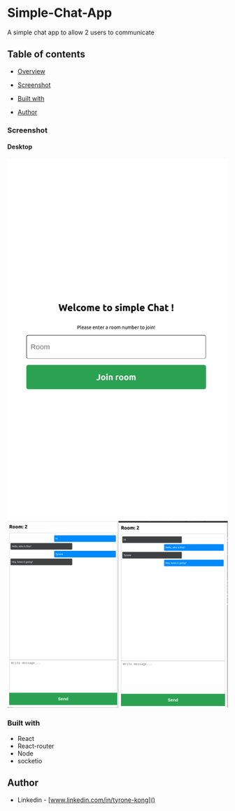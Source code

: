 # Simple-Chat-App
A simple chat app to allow 2 users to communicate


## Table of contents

- [Overview](#overview)

- [Screenshot](#screenshot)

- [Built with](#built-with)
 
- [Author](#author)




### Screenshot

#### Desktop

![](./images/chatapp1.png)
![](./images/chatapp2.png)






### Built with

- React
- React-router
- Node
- socketio



## Author

- Linkedin - [www.linkedin.com/in/tyrone-kong]()
